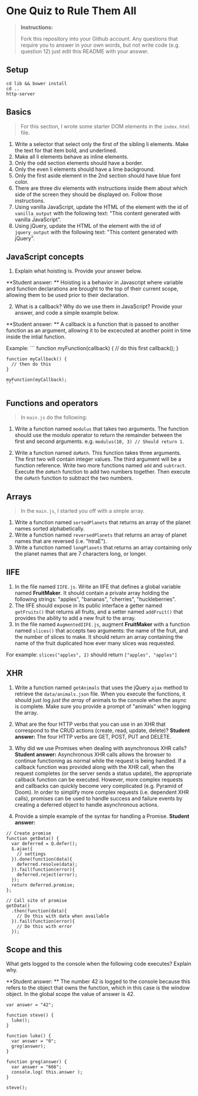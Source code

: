 # One Quiz to Rule Them All

> **Instructions:**
>
> Fork this repository into your Github account. Any questions that require you to answer in your own words, but not write code (e.g. question 12) just edit this README with your answer.

## Setup

```
cd lib && bower install
cd ..
http-server
```

## Basics

> For this section, I wrote some starter DOM elements in the `index.html` file.

1. Write a selector that select only the first of the sibling li elements. Make the text for that item bold, and underlined.
2. Make all li elements behave as inline elements.
3. Only the odd section elements should have a border.
4. Only the even li elements should have a lime background.
5. Only the first aside element in the 2nd section should have blue font color.
6. There are three div elements with instructions inside them about which side of the screen they should be displayed on. Follow those instructions.
7. Using vanilla JavaScript, update the HTML of the element with the id of `vanilla_output` with the following text: "This content generated with vanilla JavaScript".
8. Using jQuery, update the HTML of the element with the id of `jquery_output` with the following text: "This content generated with jQuery".

## JavaScript concepts
1. Explain what hoisting is. Provide your answer below.

  **Student answer: **
  Hoisting is a behavior in Javascript where variable and function declarations are brought to the top of their current scope, allowing them to be used prior to their declaration.

2. What is a callback? Why do we use them in JavaScript? Provide your answer, and code a simple example below.

  **Student answer: **
  A callback is a function that is passed to another function as an argument, allowing it to be excecuted at another point in time inside the intial function.

  Example:
    ```
    function myFunction(callback) {
      // do this first
      callback();
    }

    function myCallback() {
      // then do this
    }

    myFunction(myCallback);
    ```
## Functions and operators

> In `main.js` do the following:

1. Write a function named `modulus` that takes two arguments. The function should use the modulo operator to return the remainder between the first and second arguments.  e.g. `modulus(10, 3) // Should return 1`.

2. Write a function named `doMath`. This function takes three arguments.  The first two will contain integer values. The third argument will be a function reference. Write two more functions named `add` and `subtract`. Execute the `doMath` function to add two numbers together. Then execute the `doMath` function to subtract the two numbers.

## Arrays

> In the `main.js`, I started you off with a simple array.

1. Write a function named `sortedPlanets` that returns an array of the planet names sorted alphabetically.
2. Write a function named `reversedPlanets` that returns an array of planet names that are reversed (i.e. "htraE").
3. Write a function named `longPlanets` that returns an array containing only the planet names that are 7 characters long, or longer.

## IIFE

1. In the file named `IIFE.js`. Write an IIFE that defines a global variable named **FruitMaker**. It should contain a private array holding the following strings: "apples", "bananas", "cherries", "huckleberries".
1. The IIFE should expose in its public interface a getter named `getFruits()` that returns all fruits, and a setter named `addFruit()` that provides the ability to add a new fruit to the array.
1. In the file named `AugmentedIIFE.js`, augment **FruitMaker** with a function named `slices()` that accepts two arguments: the name of the fruit, and the number of slices to make. It should return an array containing the name of the fruit duplicated how ever many slices was requested.

  For example: `slices("apples", 2)` should return `["apples", "apples"]`

## XHR

1. Write a function named `getAnimals` that uses the jQuery `ajax` method to retrieve the `data/animals.json` file. When you execute the functions, it should just log *just the array* of animals to the console when the async is complete. Make sure you provide a prompt of "animals" when logging the array.
1. What are the four HTTP verbs that you can use in an XHR that correspond to the CRUD actions (create, read, update, delete)?
  **Student answer:**
  The four HTTP verbs are GET, POST, PUT and DELETE.
1. Why did we use Promises when dealing with asynchronous XHR calls?
  **Student answer:**
  Asynchronous XHR calls allows the browser to continue functioning as normal while the request is being handled. If a callback function was provided along with the XHR call, when the request completes (or the server sends a status update), the appropriate callback function can be executed. However, more complex requests and callbacks can quickly become very complicated (e.g. Pyramid of Doom). In order to simplify more complex requests (i.e. dependent XHR calls), promises can be used to handle success and failure events by creating a deferred object to handle asynchronous actions.

1. Provide a simple example of the syntax for handling a Promise.
  **Student answer:**
  ```
  // Create promise
  function getData() {
    var deferred = Q.defer();
    $.ajax({
      // settings
    }).done(function(data){
      deferred.resolve(data);
    }).fail(function(error){
      deferred.reject(error);
    });
    return deferred.promise;
  };

  // Call site of promise
  getData()
    .then(function(data){
      // Do this with data when available
    }).fail(function(error){
      // Do this with error
    });
  ```

## Scope and this

What gets logged to the console when the following code executes? Explain why.

**Student answer: **
  The number 42 is logged to the console because this refers to the object that owns the function, which in this case is the window object. In the global scope the value of answer is 42.

```
var answer = "42";

function steve() {
  luke();
}

function luke() {
  var answer = "0";
  greg(answer);
}

function greg(answer) {
  var answer = "666";
  console.log( this.answer );
}

steve();
```

